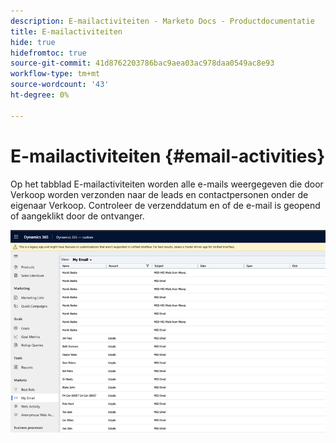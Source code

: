 ```yaml
---
description: E-mailactiviteiten - Marketo Docs - Productdocumentatie
title: E-mailactiviteiten
hide: true
hidefromtoc: true
source-git-commit: 41d8762203786bac9aea03ac978daa0549ac8e93
workflow-type: tm+mt
source-wordcount: '43'
ht-degree: 0%

---
```


# E-mailactiviteiten {#email-activities}

Op het tabblad E-mailactiviteiten worden alle e-mails weergegeven die door Verkoop worden verzonden naar de leads en contactpersonen onder de eigenaar Verkoop. Controleer de verzenddatum en of de e-mail is geopend of aangeklikt door de ontvanger.

![](assets/email-activities-1.png)